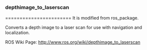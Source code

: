 ### depthimage_to_laserscan
=======================
It is modified from ros_package.



Converts a depth image to a laser scan for use with navigation and localization.

ROS Wiki Page:
http://www.ros.org/wiki/depthimage_to_laserscan

